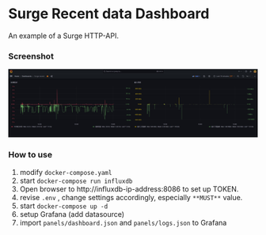 # Surge Recent data Dashboard

An example of a Surge HTTP-API.

### Screenshot

![screenshot](./screenshot/screenshot.jpeg)

### How to use

1. modify `docker-compose.yaml` 
2. start `docker-compose run influxdb`
3. Open browser to http://influxdb-ip-address:8086 to set up TOKEN.
4. revise `.env` , change settings accordingly, especially `**MUST**` value. 
4. start `docker-compose up -d`
5. setup Grafana (add datasource)
6. import `panels/dashboard.json` and `panels/logs.json` to Grafana
